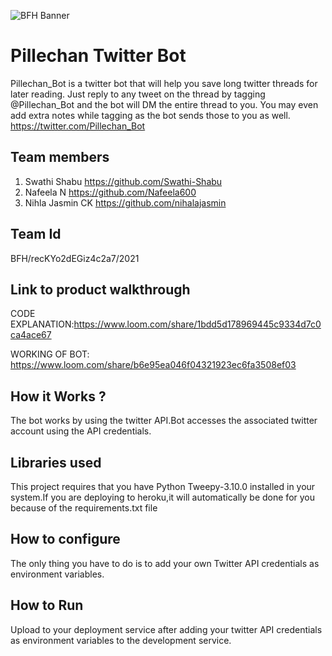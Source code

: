 ![BFH Banner](https://trello-attachments.s3.amazonaws.com/542e9c6316504d5797afbfb9/542e9c6316504d5797afbfc1/39dee8d993841943b5723510ce663233/Frame_19.png)

# Pillechan Twitter Bot
Pillechan_Bot  is a twitter bot that will help you save long twitter threads for later reading. Just reply to any tweet on the thread by tagging @Pillechan_Bot and the bot will DM the entire thread to you. You may even add extra notes while tagging as the bot sends those to you as well.
https://twitter.com/Pillechan_Bot

## Team members
1. Swathi Shabu https://github.com/Swathi-Shabu
2. Nafeela N https://github.com/Nafeela600
3. Nihla Jasmin CK https://github.com/nihalajasmin
## Team Id
BFH/recKYo2dEGiz4c2a7/2021
## Link to product walkthrough
CODE EXPLANATION:https://www.loom.com/share/1bdd5d178969445c9334d7c0ca4ace67

WORKING OF BOT: https://www.loom.com/share/b6e95ea046f04321923ec6fa3508ef03
## How it Works ?
The bot works by using the twitter API.Bot accesses the associated twitter account using the API credentials.
## Libraries used
This project requires that you have Python Tweepy-3.10.0 installed in your system.If you are
deploying to heroku,it will automatically be done for you because of the requirements.txt file
## How to configure
The only thing you have to do is to add your own Twitter API credentials as environment variables.
## How to Run
Upload to your deployment service after adding your twitter API credentials as environment variables to the
development service.
